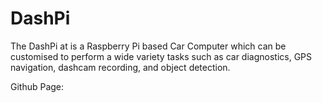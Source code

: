 # DashPi
The DashPi at is a Raspberry Pi based Car Computer which can be customised to perform a wide variety tasks such as car diagnostics, GPS navigation, dashcam recording, and object detection.

Github Page:
